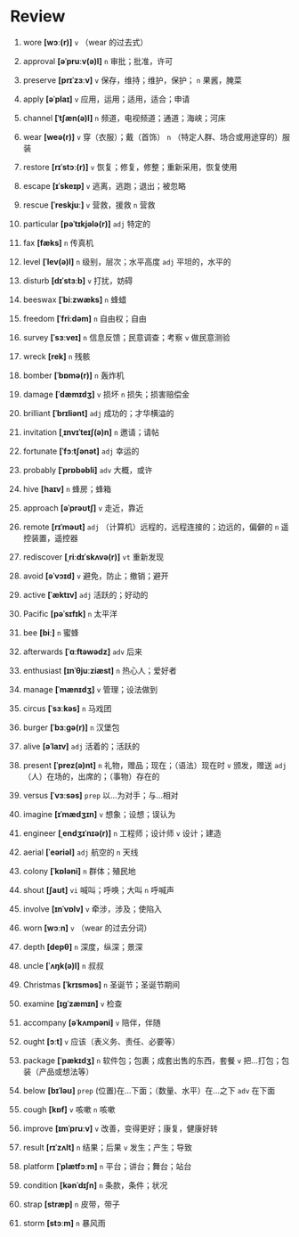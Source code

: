 # Review
1. wore **[wɔː(r)]** `v` （wear 的过去式）

2. approval **[əˈpruːv(ə)l]** `n` 审批；批准，许可

3. preserve **[prɪˈzɜːv]** `v` 保存，维持；维护，保护； `n` 果酱，腌菜

4. apply **[əˈplaɪ]** `v` 应用，运用；适用，适合；申请

5. channel **[ˈtʃæn(ə)l]** `n` 频道，电视频道；通道；海峡；河床

6. wear **[weə(r)]** `v` 穿（衣服）；戴（首饰） `n` （特定人群、场合或用途穿的）服装

7. restore **[rɪˈstɔː(r)]** `v` 恢复；修复，修整；重新采用，恢复使用

8. escape **[ɪˈskeɪp]** `v` 逃离，逃跑；退出；被忽略

9. rescue **[ˈreskjuː]** `v` 营救，援救 `n` 营救

10. particular **[pəˈtɪkjələ(r)]** `adj` 特定的

11. fax **[fæks]** `n` 传真机

12. level **[ˈlev(ə)l]** `n` 级别，层次；水平高度 `adj` 平坦的，水平的

13. disturb **[dɪˈstɜːb]** `v` 打扰，妨碍

14. beeswax **[ˈbiːzwæks]** `n` 蜂蜡

15. freedom **[ˈfriːdəm]** `n` 自由权；自由

16. survey **[ˈsɜːveɪ]** `n` 信息反馈；民意调查；考察 `v` 做民意测验

17. wreck **[rek]** `n` 残骸

18. bomber **[ˈbɒmə(r)]** `n` 轰炸机

19. damage **[ˈdæmɪdʒ]** `v` 损坏 `n` 损失；损害赔偿金

20. brilliant **[ˈbrɪliənt]** `adj` 成功的；才华横溢的

21. invitation **[ˌɪnvɪˈteɪʃ(ə)n]** `n` 邀请；请帖

22. fortunate **[ˈfɔːtʃənət]** `adj` 幸运的

23. probably **[ˈprɒbəbli]** `adv` 大概，或许

24. hive **[haɪv]** `n` 蜂房；蜂箱

25. approach **[əˈprəʊtʃ]** `v` 走近，靠近

26. remote **[rɪˈməʊt]** `adj` （计算机）远程的，远程连接的；边远的，偏僻的 `n` 遥控装置，遥控器

27. rediscover **[ˌriːdɪˈskʌvə(r)]** `vt` 重新发现

28. avoid **[əˈvɔɪd]** `v` 避免，防止；撤销；避开

29. active **[ˈæktɪv]** `adj` 活跃的；好动的

30. Pacific **[pəˈsɪfɪk]** `n` 太平洋

31. bee **[biː]** `n` 蜜蜂

32. afterwards **[ˈɑːftəwədz]** `adv` 后来

33. enthusiast **[ɪnˈθjuːziæst]** `n` 热心人；爱好者

34. manage **[ˈmænɪdʒ]** `v` 管理；设法做到

35. circus **[ˈsɜːkəs]** `n` 马戏团

36. burger **[ˈbɜːɡə(r)]** `n` 汉堡包

37. alive **[əˈlaɪv]** `adj` 活着的；活跃的

38. present **[ˈprez(ə)nt]** `n` 礼物，赠品；现在；（语法）现在时 `v` 颁发，赠送 `adj` （人）在场的，出席的；（事物）存在的

39. versus **[ˈvɜːsəs]** `prep` 以...为对手；与...相对

40. imagine **[ɪˈmædʒɪn]** `v` 想象；设想；误认为

41. engineer **[ˌendʒɪˈnɪə(r)]** `n` 工程师；设计师 `v` 设计；建造

42. aerial **[ˈeəriəl]** `adj` 航空的 `n` 天线

43. colony **[ˈkɒləni]** `n` 群体；殖民地

44. shout **[ʃaʊt]** `vi` 喊叫；呼唤；大叫 `n` 呼喊声

45. involve **[ɪnˈvɒlv]** `v` 牵涉，涉及；使陷入

46. worn **[wɔːn]** `v` （wear 的过去分词）

47. depth **[depθ]** `n` 深度，纵深；景深

48. uncle **[ˈʌŋk(ə)l]** `n` 叔叔

49. Christmas **[ˈkrɪsməs]** `n` 圣诞节；圣诞节期间

50. examine **[ɪɡˈzæmɪn]** `v` 检查

51. accompany **[əˈkʌmpəni]** `v` 陪伴，伴随

52. ought **[ɔːt]** `v` 应该（表义务、责任、必要等）

53. package **[ˈpækɪdʒ]** `n` 软件包；包裹；成套出售的东西，套餐 `v` 把...打包；包装（产品或想法等）

54. below **[bɪˈləʊ]** `prep` (位置)在...下面；（数量、水平）在...之下 `adv` 在下面

55. cough **[kɒf]** `v` 咳嗽 `n` 咳嗽

56. improve **[ɪmˈpruːv]** `v` 改善，变得更好；康复，健康好转

57. result **[rɪˈzʌlt]** `n` 结果；后果 `v` 发生；产生；导致

58. platform **[ˈplætfɔːm]** `n` 平台；讲台；舞台；站台

59. condition **[kənˈdɪʃn]** `n` 条款，条件；状况

60. strap **[stræp]** `n` 皮带，带子

61. storm **[stɔːm]** `n` 暴风雨

